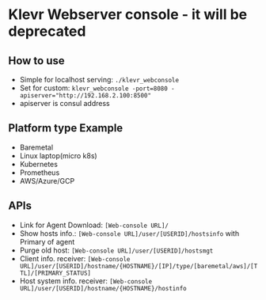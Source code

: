 # Klevr Webserver console - it will be deprecated
## How to use
* Simple for localhost serving: ```./klevr_webconsole```
* Set for custom: ```klevr_webconsole -port=8080 -apiserver="http://192.168.2.100:8500"```
 * apiserver is consul address

## Platform type Example
 * Baremetal
 * Linux laptop(micro k8s)
 * Kubernetes
 * Prometheus
 * AWS/Azure/GCP


## APIs
* Link for Agent Download: `[Web-console URL]/`
* Show hosts info.: `[Web-console URL]/user/[USERID]/hostsinfo` with Primary of agent
* Purge old host: `[Web-console URL]/user/[USERID]/hostsmgt`
* Client info. receiver: `[Web-console URL]/user/[USERID]/hostname/{HOSTNAME}/[IP]/type/[baremetal/aws]/[TTL]/[PRIMARY_STATUS]`
* Host system info. receiver: `[Web-console URL]/user/[USERID]/hostname/{HOSTNAME}/hostinfo`
